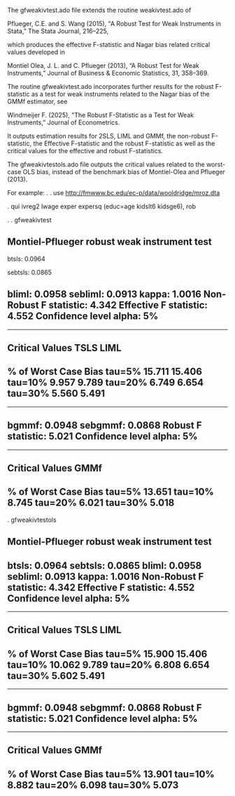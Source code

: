The gfweakivtest.ado file extends the routine weakivtest.ado of

Pflueger, C.E. and S. Wang (2015), "A Robust Test for Weak Instruments in Stata,” The Stata Journal, 216–225,

which produces the effective F-statistic and Nagar bias related critical values developed in 

Montiel Olea, J. L. and C. Pflueger (2013), “A Robust Test for Weak Instruments,” Journal of Business & Economic Statistics, 31, 358–369.

The routine gfweakivtest.ado incorporates further results for the robust F-statistic as a test for weak instruments related to the Nagar bias of the GMMf estimator, see

Windmeijer F. (2025), "The Robust F-Statistic as a Test for Weak Instruments,” Journal of Econometrics.

It outputs estimation results for 2SLS, LIML and GMMf, the non-robust F-statistic, the Effective F-statistic and the robust F-statistic as well as the critical values 
for the effective and robust F-statistics.

The gfweakivtestols.ado file outputs the critical values related to the worst-case OLS bias, instead of the benchmark bias of Montiel-Olea and Pflueger (2013).


For example:
. 
. use http://fmwww.bc.edu/ec-p/data/wooldridge/mroz.dta

. qui ivreg2 lwage exper expersq (educ=age kidslt6 kidsge6), rob

. 
. gfweakivtest

Montiel-Pflueger robust weak instrument test
--------------------------------------------
btsls:                       0.0964

sebtsls:                     0.0865

bliml:                       0.0958
sebliml:                     0.0913
kappa:                       1.0016
Non-Robust F statistic:       4.342
Effective F statistic:        4.552
Confidence level alpha:          5%
--------------------------------------------

--------------------------------------------
Critical Values             TSLS      LIML
--------------------------------------------
% of Worst Case Bias
tau=5%                    15.711    15.406
tau=10%                    9.957     9.789
tau=20%                    6.749     6.654
tau=30%                    5.560     5.491
--------------------------------------------
--------------------------------------------
bgmmf:                       0.0948
sebgmmf:                     0.0868
Robust F statistic:           5.021
Confidence level alpha:          5%
--------------------------------------------

--------------------------------------------
Critical Values             GMMf
--------------------------------------------
% of Worst Case Bias
tau=5%                    13.651
tau=10%                    8.745
tau=20%                    6.021
tau=30%                    5.018
--------------------------------------------

. gfweakivtestols

Montiel-Pflueger robust weak instrument test
--------------------------------------------
btsls:                       0.0964
sebtsls:                     0.0865
bliml:                       0.0958
sebliml:                     0.0913
kappa:                       1.0016
Non-Robust F statistic:       4.342
Effective F statistic:        4.552
Confidence level alpha:          5%
--------------------------------------------

--------------------------------------------
Critical Values             TSLS      LIML
--------------------------------------------
% of Worst Case Bias
tau=5%                    15.900    15.406
tau=10%                   10.062     9.789
tau=20%                    6.808     6.654
tau=30%                    5.602     5.491
--------------------------------------------
--------------------------------------------
bgmmf:                       0.0948
sebgmmf:                     0.0868
Robust F statistic:           5.021
Confidence level alpha:          5%
--------------------------------------------

--------------------------------------------
Critical Values             GMMf
--------------------------------------------
% of Worst Case Bias
tau=5%                    13.901
tau=10%                    8.882
tau=20%                    6.098
tau=30%                    5.073
--------------------------------------------

